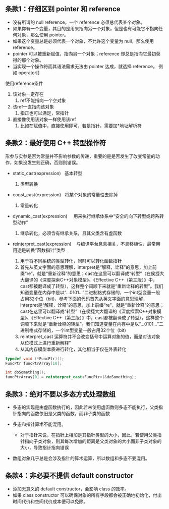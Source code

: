 ## 条款1：仔细区别 pointer 和 reference 

* 没有所谓的 null reference，一个 reference 必须总代表某个对象。
* 如果你有一个变量，其目的是用来指向另一个对象，但是也有可能它不指向任何对象，那么使用 pointer。
* 如果这个变量总是必须代表一个对象，不允许这个变量为 null，那么使用 reference。
* pointer 可以被重新赋值，指向另一个对象；reference 却总是指向它最初获得的那个对象。
* 当实现一个操作符而其语法需求无法由 pointer 达成，就选择 reference。 例如 operator[]

使用reference条件

1. 该对象一定存在
   1. ref不能指向一个空对象
2. 该ref一直指向该对象
   1. 指正也可以满足，常指针
3. 直接像使用该对象一样使用该ref
   1. 比如在赋值中，直接使用即可，若是指针，需要加*地址解析符

## 条款2：最好使用 C++ 转型操作符

形参与实参是否为常量并不影响参数的传递，重要的是是否发生了改变常量的动作，如果没发生则正确，否则则错误。

* static_cast<type>(expression)         基本转型
  1. 类型转换

* const_cast<type>(expression)          将某个对象的常量性去除掉
  1. 常量转化

* dynamic_cast<type>(expression)        用来执行继承体系中“安全的向下转型或跨系转型动作”
  1. 继承转化，必须含有继承关系，且其父类含有虚函数

* reinterpret_cast<type>(expression)    与编译平台息息相关，不具移植性，最常用用途是转换“函数指针”类型
  1. 用于将不同系统的类型转化，同时可以转化函数指针
  2. 首先从英文字面的意思理解，interpret是“解释，诠释”的意思，加上前缀“re”，就是“重新诠释”的意思；cast在这里可以翻译成“转型”（在侯捷大大翻译的《深度探索C++对象模型》、《Effective C++（第三版）》中，cast都被翻译成了转型），这样整个词顺下来就是“重新诠释的转型”。我们知道变量在内存中是以“…0101…”二进制格式存储的，一个int型变量一般占用32个位（bit)，参考下面的代码首先从英文字面的意思理解，interpret是“解释，诠释”的意思，加上前缀“re”，就是“重新诠释”的意思；cast在这里可以翻译成“转型”（在侯捷大大翻译的《深度探索C++对象模型》、《Effective C++（第三版）》中，cast都被翻译成了转型），这样整个词顺下来就是“重新诠释的转型”。我们知道变量在内存中是以“…0101…”二进制格式存储的，一个int型变量一般占用32个位（bit)
  3. reinterpret_cast 运算符并不会改变括号中运算对象的值，而是对该对象从位模式上进行重新解释”
  4. 从其内存模型本质进行转化，其他相当于仅在外表转化


```cpp
typedef void (*FuncPtr)();
FuncPtr funcPtrArray[10];

int doSomething();
funcPtrArray[0] = reinterpret_cast<FuncPtr>(&doSomething);
```

## 条款3：绝对不要以多态方式处理数组

* 多态的实现是由虚函数执行的，因此若未使用虚函数则多态不能执行，父类指针指向的函数依旧是父类的函数，而非子类的函数

* 多态和指针算术不能混用。

  * 对于指针来说，在指针上相加是其指针类型的大小，因此，若使用父类指针指向子类对象，则其每次增加的距离是父类对象的大小而非子类对象的大小，导致指针指向错误

* 数组对象几乎总是会涉及指针的算术运算，所以数组和多态不要混用。

  

## 条款4：非必要不提供 default constructor

* 添加无意义的 default constructor，会影响 class 的效率。
* 如果 class constructor 可以确保对象的所有字段都会被正确地初始化，付出时间代价和空间代价成本便可以免除。
